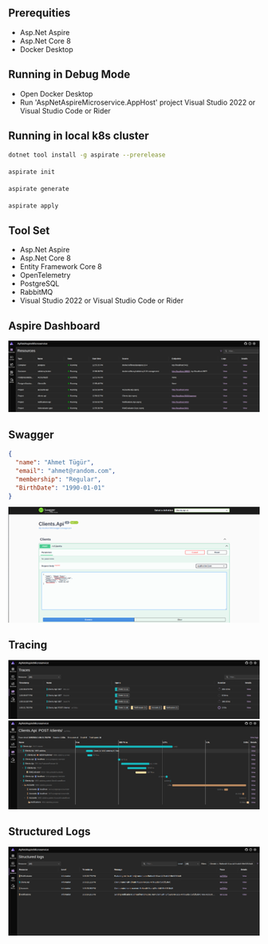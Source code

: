 ## Prerequities

* Asp.Net Aspire
* Asp.Net Core 8
* Docker Desktop


## Running in Debug Mode

* Open Docker Desktop
* Run 'AspNetAspireMicroservice.AppHost' project Visual Studio 2022 or Visual Studio Code or Rider

## Running in local k8s cluster

```bash
dotnet tool install -g aspirate --prerelease

aspirate init

aspirate generate

aspirate apply
```

## Tool Set

* Asp.Net Aspire
* Asp.Net Core 8
* Entity Framework Core 8
* OpenTelemetry
* PostgreSQL
* RabbitMQ
* Visual Studio 2022 or Visual Studio Code or Rider

## Aspire Dashboard

<img src = "https://github.com/ahmettugur/AspNetAspireMicroservice/blob/master/AspNetAspireMicroservice/_images/aspire_dashboard.png" />


## Swagger

```JSON
{
  "name": "Ahmet Tügür",
  "email": "ahmet@random.com",
  "membership": "Regular",
  "BirthDate": "1990-01-01"
}
```

<img src = "https://github.com/ahmettugur/AspNetAspireMicroservice/blob/master/AspNetAspireMicroservice/_images/swagger_ui.png" />


## Tracing

<img src = "https://github.com/ahmettugur/AspNetAspireMicroservice/blob/master/AspNetAspireMicroservice/_images/tracing.png" />

<img src = "https://github.com/ahmettugur/AspNetAspireMicroservice/blob/master/AspNetAspireMicroservice/_images/tracing_detail.png" />

## Structured Logs

<img src = "https://github.com/ahmettugur/AspNetAspireMicroservice/blob/master/AspNetAspireMicroservice/_images/logs.png" />
